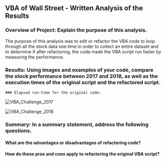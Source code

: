 ## VBA of Wall Street - Written Analysis of the Results

### Overview of Project: Explain the purpose of this analysis.

  The purpose of this analysis was to edit or refactor the VBA code to loop through all the stock data one time in order to collect an entire dataset and to determine if after refactoring, the code made the VBA script run faster by measuring the performance. 

### Results: Using images and examples of your code, compare the stock performance between 2017 and 2018, as well as the execution times of the original script and the refactored script.


    ### Elapsed run-time for the original code:
    
  ![VBA_Challenge_2017](https://user-images.githubusercontent.com/86751774/125832159-a3dd53fa-704b-41ac-a1cc-6bf01694030b.png)
  
  ![VBA_Challenge_2018](https://user-images.githubusercontent.com/86751774/125832700-85eb655d-9922-4511-8a02-7092b815f886.png)
  
### Summary: In a summary statement, address the following questions.

  #### What are the advantages or disadvantages of refactoring code?
  #### How do these pros and cons apply to refactoring the original VBA script?
